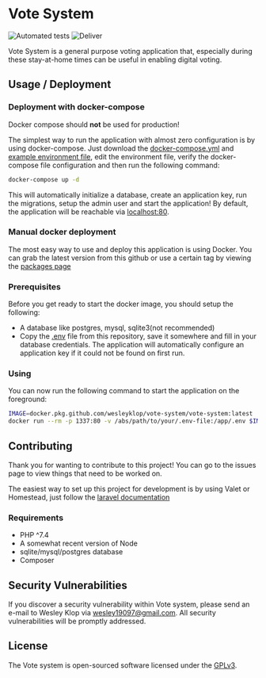 # Vote System

![Automated tests](https://github.com/WesleyKlop/vote-system/workflows/Automated%20tests/badge.svg?event=push)
![Deliver](https://github.com/WesleyKlop/vote-system/workflows/Deliver/badge.svg)

Vote System is a general purpose voting application that,
especially during these stay-at-home times can be useful in enabling digital voting.

## Usage / Deployment

### Deployment with docker-compose

Docker compose should **not** be used for production!

The simplest way to run the application with almost zero configuration is by using docker-compose.
Just download the [docker-compose.yml](./docker-compose.yml) and [example environment file](./.env.example),
edit the environment file, verify the docker-compose file configuration and then run the following command:

```bash
docker-compose up -d
```

This will automatically initialize a database, create an application key, run the migrations,
setup the admin user and start the application! By default, the application will be reachable via [localhost:80](http://localhost:80).

### Manual docker deployment

The most easy way to use and deploy this application is using Docker.
You can grab the latest version from this github or use a certain tag by viewing the [packages page](https://github.com/WesleyKlop/vote-system/packages/289544)

### Prerequisites

Before you get ready to start the docker image, you should setup the following:

-   A database like postgres, mysql, sqlite3(not recommended)
-   Copy the [.env](./.env.example) file from this repository, save it somewhere and fill in your database credentials.
    The application will automatically configure an application key if it could not be found on first run.

### Using

You can now run the following command to start the application on the foreground:

```bash
IMAGE=docker.pkg.github.com/wesleyklop/vote-system/vote-system:latest
docker run --rm -p 1337:80 -v /abs/path/to/your/.env-file:/app/.env $IMAGE
```

## Contributing

Thank you for wanting to contribute to this project!
You can go to the issues page to view things that need to be worked on.

The easiest way to set up this project for development is by using Valet or Homestead, just follow the [laravel documentation](https://laravel.com/docs/7.x#installation)

### Requirements

-   PHP ^7.4
-   A somewhat recent version of Node
-   sqlite/mysql/postgres database
-   Composer

## Security Vulnerabilities

If you discover a security vulnerability within Vote system, please send an e-mail to Wesley Klop via [wesley19097@gmail.com](mailto:wesley19097@gmail.com). All security vulnerabilities will be promptly addressed.

## License

The Vote system is open-sourced software licensed under the [GPLv3](https://opensource.org/licenses/GPL-3.0).
